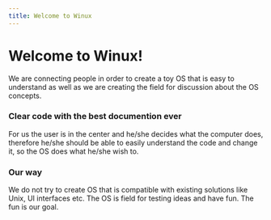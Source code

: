 ```yaml
---
title: Welcome to Winux
---
```


# Welcome to Winux!

We are connecting people in order to create a toy OS that is easy to understand as well as we are creating the field for discussion about the OS concepts.

### Clear code with the best documention ever

For us the user is in the center and he/she decides what the computer does, therefore he/she should be able to easily understand the code and change it, so the OS does what he/she wish to. 

### Our way

We do not try to create OS that is compatible with existing solutions like Unix, UI interfaces etc. The OS is field for testing ideas and have fun. The fun is our goal.